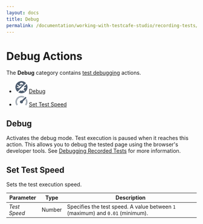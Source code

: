 ```yaml
---
layout: docs
title: Debug
permalink: /documentation/working-with-testcafe-studio/recording-tests/test-actions/debug.html
---
```

# Debug Actions

The **Debug** category contains [test debugging](../../debugging-tests.md) actions.

* ![Action icon](../../../../images/actions/action-debug-icon.svg) [Debug](#debug)
* ![Action icon](../../../../images/actions/action-set-test-speed-icon.svg) [Set Test Speed](#set-test-speed)

## Debug

Activates the debug mode. Test execution is paused when it reaches this action. This allows you to debug the tested page using the browser's developer tools. See [Debugging Recorded Tests](../../debugging-tests.md#debugging-recorded-tests) for more information.

## Set Test Speed

Sets the test execution speed.

Parameter | Type  | Description
--------- | ----- | -------------
*Test Speed* | Number | Specifies the test speed. A value between `1` (maximum) and `0.01` (minimum).
